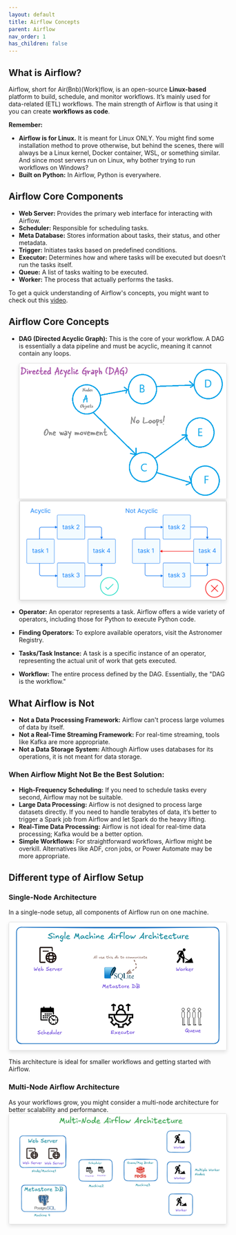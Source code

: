 ```yaml
---
layout: default
title: Airflow Concepts
parent: Airflow
nav_order: 1
has_children: false
---
```


## What is Airflow?

Airflow, short for Air(Bnb)(Work)flow, is an open-source **Linux-based** platform to build, schedule, and monitor workflows. It’s mainly used for data-related (ETL) workflows. The main strength of Airflow is that using it you can create **workflows as code**.

**Remember:** 
- **Airflow is for Linux.** It is meant for Linux ONLY. You might find some installation method to prove otherwise, but behind the scenes, there will always be a Linux kernel, Docker container, WSL, or something similar. And since most servers run on Linux, why bother trying to run workflows on Windows? 
- **Built on Python:** In Airflow, Python is everywhere.

## Airflow Core Components

- **Web Server:** Provides the primary web interface for interacting with Airflow.
- **Scheduler:** Responsible for scheduling tasks.
- **Meta Database:** Stores information about tasks, their status, and other metadata.
- **Trigger:** Initiates tasks based on predefined conditions.
- **Executor:** Determines how and where tasks will be executed but doesn’t run the tasks itself.
- **Queue:** A list of tasks waiting to be executed.
- **Worker:** The process that actually performs the tasks.

To get a quick understanding of Airflow's concepts, you might want to check out this [video](https://www.youtube.com/watch?v=lVS6lz5wuH4).

## Airflow Core Concepts

- **DAG (Directed Acyclic Graph):** This is the core of your workflow. A DAG is essentially a data pipeline and must be acyclic, meaning it cannot contain any loops.  

    <img src="images/2024-08-09-21-04-12.png" alt="Description of the image" style="max-width: 100%; height: auto; border: 1px solid #ddd; border-radius: 4px; box-shadow: 0 4px 8px rgba(0, 0, 0, 0.1);">

    <img src="images/2024-08-29-16-40-36.png" alt="Description of the image" style="max-width: 100%; height: auto; border: 1px solid #ddd; border-radius: 4px; box-shadow: 0 4px 8px rgba(0, 0, 0, 0.1);">

- **Operator:** An operator represents a task. Airflow offers a wide variety of operators, including those for Python to execute Python code.
- **Finding Operators:** To explore available operators, visit the Astronomer Registry.
- **Tasks/Task Instance:** A task is a specific instance of an operator, representing the actual unit of work that gets executed.
- **Workflow:** The entire process defined by the DAG. Essentially, the "DAG is the workflow."

## What Airflow is Not

- **Not a Data Processing Framework:** Airflow can't process large volumes of data by itself.
- **Not a Real-Time Streaming Framework:** For real-time streaming, tools like Kafka are more appropriate.
- **Not a Data Storage System:** Although Airflow uses databases for its operations, it is not meant for data storage.

### When Airflow Might Not Be the Best Solution:

- **High-Frequency Scheduling:** If you need to schedule tasks every second, Airflow may not be suitable.
- **Large Data Processing:** Airflow is not designed to process large datasets directly. If you need to handle terabytes of data, it’s better to trigger a Spark job from Airflow and let Spark do the heavy lifting.
- **Real-Time Data Processing:** Airflow is not ideal for real-time data processing; Kafka would be a better option.
- **Simple Workflows:** For straightforward workflows, Airflow might be overkill. Alternatives like ADF, cron jobs, or Power Automate may be more appropriate.

## Different type of Airflow Setup

### Single-Node Architecture

In a single-node setup, all components of Airflow run on one machine.  

<img src="images/2024-08-29-15-52-46.png" alt="Description of the image" style="max-width: 100%; height: auto; border: 1px solid #ddd; border-radius: 4px; box-shadow: 0 4px 8px rgba(0, 0, 0, 0.1);">

This architecture is ideal for smaller workflows and getting started with Airflow.

### Multi-Node Airflow Architecture

As your workflows grow, you might consider a multi-node architecture for better scalability and performance.  
<img src="images/2024-08-29-16-24-23.png" alt="Description of the image" style="max-width: 100%; height: auto; border: 1px solid #ddd; border-radius: 4px; box-shadow: 0 4px 8px rgba(0, 0, 0, 0.1);">

